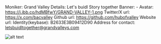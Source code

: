 Moniker: Grand Valley
Details: Let's buidl Story together
Banner: -
Avatar: https://i.ibb.co/hdMBfwY/GRAND-VALLEY-1.png
Twitter/X url: https://x.com/bacvalley
Github url: https://github.com/hubofvalley
Website url:
Identity(keybase): B2633E3B09412D90
Address for contact: letsbuidltogether@grandvalleys.com

![alt text](image.png)